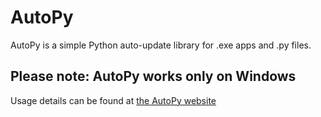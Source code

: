 # AutoPy
AutoPy is a simple Python auto-update library for .exe apps and .py files.

## Please note: AutoPy works only on Windows

Usage details can be found at [the AutoPy website](https://autopy.website.org)
